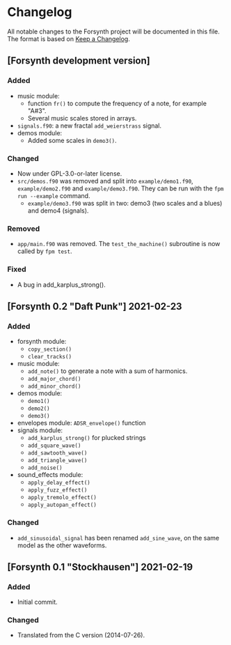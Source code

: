 # Changelog
All notable changes to the Forsynth project will be documented in this file.
The format is based on [Keep a Changelog](https://keepachangelog.com/en/1.1.0/).


## [Forsynth development version]

### Added
- music module:
  - function `fr()` to compute the frequency of a note, for example "A#3".
  - Several music scales stored in arrays.
- `signals.f90`: a new fractal `add_weierstrass` signal.
- demos module:
  - Added some scales in `demo3()`.

### Changed
- Now under GPL-3.0-or-later license.
- `src/demos.f90` was removed and split into `example/demo1.f90`, 
`example/demo2.f90` and `example/demo3.f90`. They can be run with the
`fpm run --example` command.
    - `example/demo3.f90` was split in two: demo3 (two scales and a blues) and demo4 (signals).

### Removed
- `app/main.f90` was removed. The `test_the_machine()` subroutine is now called by `fpm test`.

### Fixed
- A bug in add_karplus_strong().


## [Forsynth 0.2 "Daft Punk"] 2021-02-23

### Added
- forsynth module:
  - `copy_section()`
  - `clear_tracks()`
- music module:
  - `add_note()` to generate a note with a sum of harmonics.
  - `add_major_chord()`
  - `add_minor_chord()`
- demos module:
  - `demo1()`
  - `demo2()`
  - `demo3()`
- envelopes module: `ADSR_envelope()` function
- signals module:
  - `add_karplus_strong()` for plucked strings
  - `add_square_wave()`
  - `add_sawtooth_wave()`
  - `add_triangle_wave()`
  - `add_noise()`
- sound_effects module:
  - `apply_delay_effect()`
  - `apply_fuzz_effect()`
  - `apply_tremolo_effect()`
  - `apply_autopan_effect()`

### Changed
- `add_sinusoidal_signal` has been renamed `add_sine_wave`, on the same model
as the other waveforms.


## [Forsynth 0.1 "Stockhausen"] 2021-02-19

### Added
- Initial commit.

### Changed
- Translated from the C version (2014-07-26).
